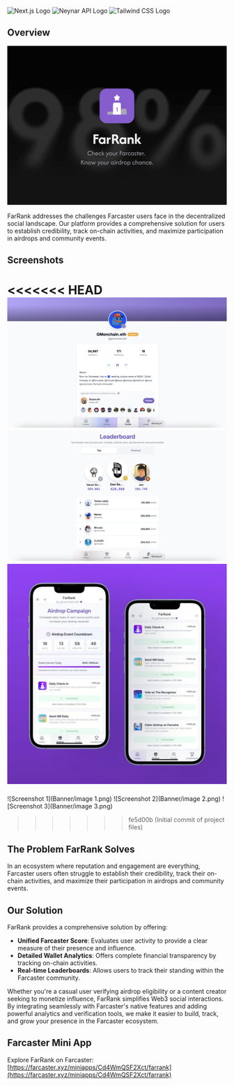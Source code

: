 ![Next.js Logo](https://nextjs.org/static/images/logo/nextjs-logo.png) ![Neynar API Logo](https://docs.neynar.com/img/neynar-logo.svg) ![Tailwind CSS Logo](https://upload.wikimedia.org/wikipedia/commons/d/d5/Tailwind_CSS_Logo.svg)

## Overview

![FarRank Banner](Banner/Banner.png)

FarRank addresses the challenges Farcaster users face in the decentralized social landscape. Our platform provides a comprehensive solution for users to establish credibility, track on-chain activities, and maximize participation in airdrops and community events.

## Screenshots
<<<<<<< HEAD
![Screenshot 1](Banner/image-1.png)
![Screenshot 2](Banner/image-2.png)
![Screenshot 3](Banner/image-3.png)
=======
![Screenshot 1](Banner/image 1.png)
![Screenshot 2](Banner/image 2.png)
![Screenshot 3](Banner/image 3.png)
>>>>>>> fe5d00b (Initial commit of project files)

## The Problem FarRank Solves
In an ecosystem where reputation and engagement are everything, Farcaster users often struggle to establish their credibility, track their on-chain activities, and maximize their participation in airdrops and community events.

## Our Solution
FarRank provides a comprehensive solution by offering:

*   **Unified Farcaster Score**: Evaluates user activity to provide a clear measure of their presence and influence.
*   **Detailed Wallet Analytics**: Offers complete financial transparency by tracking on-chain activities.
*   **Real-time Leaderboards**: Allows users to track their standing within the Farcaster community.

Whether you're a casual user verifying airdrop eligibility or a content creator seeking to monetize influence, FarRank simplifies Web3 social interactions. By integrating seamlessly with Farcaster's native features and adding powerful analytics and verification tools, we make it easier to build, track, and grow your presence in the Farcaster ecosystem.

## Farcaster Mini App
Explore FarRank on Farcaster: [https://farcaster.xyz/miniapps/Cd4WmQSF2Xct/farrank](https://farcaster.xyz/miniapps/Cd4WmQSF2Xct/farrank)
